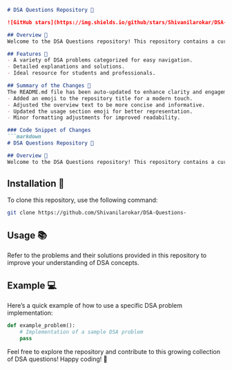 ```markdown
# DSA Questions Repository 🤖

![GitHub stars](https://img.shields.io/github/stars/Shivanilarokar/DSA-Questions-?style=social) ![GitHub forks](https://img.shields.io/github/forks/Shivanilarokar/DSA-Questions-?style=social)

## Overview 🌟
Welcome to the DSA Questions repository! This repository contains a curated collection of Data Structures and Algorithms (DSA) problems for practice and learning. It's an ideal resource for students and professionals looking to sharpen their coding skills.

## Features 🚀
- A variety of DSA problems categorized for easy navigation.
- Detailed explanations and solutions.
- Ideal resource for students and professionals.

## Summary of the Changes 📜
The README.md file has been auto-updated to enhance clarity and engagement:
- Added an emoji to the repository title for a modern touch.
- Adjusted the overview text to be more concise and informative.
- Updated the usage section emoji for better representation.
- Minor formatting adjustments for improved readability.

### Code Snippet of Changes
```markdown
# DSA Questions Repository 🤖

## Overview 🌟
Welcome to the DSA Questions repository! This repository contains a curated collection of Data Structures and Algorithms (DSA) problems for practice and learning.
```

## Installation 🔧
To clone this repository, use the following command:
```bash
git clone https://github.com/Shivanilarokar/DSA-Questions-
```

## Usage 📚
Refer to the problems and their solutions provided in this repository to improve your understanding of DSA concepts.

## Example 💻
Here’s a quick example of how to use a specific DSA problem implementation:
```python
def example_problem():
    # Implementation of a sample DSA problem
    pass
```

Feel free to explore the repository and contribute to this growing collection of DSA questions! Happy coding! 🚀
```